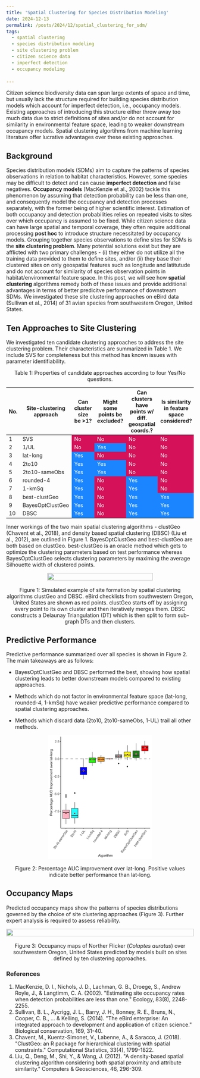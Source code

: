 ```yaml
---
title: 'Spatial Clustering for Species Distribution Modeling'
date: 2024-12-13
permalink: /posts/2024/12/spatial_clustering_for_sdm/
tags:
  - spatial clustering
  - species distribution modeling
  - site clustering problem
  - citizen science data
  - imperfect detection
  - occupancy modeling

---
```

Citizen science biodiversity data can span large extents of space and time, but usually lack the structure required for building species distribution models which account for imperfect detection, i.e., occupancy models. Existing approaches of introducing this structure either throw away too much data due to strict definitions of sites and/or do not account for similarity in environmental feature space, leading to weaker downstream occupancy models. Spatial clustering algortihms from machine learning literature offer lucrative advantages over these existing approaches.


## Background

Species distribution models (SDMs) aim to capture the patterns of species observations in relation to habitat characteristics. However, some species may be difficult to detect and can cause **imperfect detection** and false negatives. **Occupancy models** (MacKenzie et al., 2002) tackle this phenomenon by assuming that detection probability can be less than one, and consequently model the occupancy and detection processes separately, with the former being of higher scientific interest. Estimation of both occupancy and detection probabilities relies on repeated visits to sites over which occupancy is assumed to be fixed. While citizen science data can have large spatial and temporal coverage, they often require additional processing **post hoc** to introduce structure necessitated by occupancy models. Grouping together species observations to define sites for SDMs is the **site clustering problem**. Many potential solutions exist but they are afflicted with two primary challenges - (i) they either do not utilize all the training data provided to them to define sites, and/or (ii) they base their clustered sites on only geospatial features such as longitude and latitutude and do not account for similarity of species observation points in habitat/environmental feature space. In this post, we will see how **spatial clustering** algorithms remedy both of these issues and provide additional advantages in terms of better predicitve performance of downstream SDMs. We investigated these site clustering approaches on eBird data (Sullivan et al., 2014) of 31 avian species from southwestern Oregon, United States.


## Ten Approaches to Site Clustering

We investigated ten candidate clustering approaches to address the site clustering problem. Their characteristics are summarized in Table 1. We include SVS for completeness but this method has known issues with parameter identifiability.

<center><p>Table 1: Properties of candidate approaches according to four Yes/No questions.</p>
<table>
  <thead>
    <tr>
      <th>No.</th>
      <th>Site-clustering approach</th>
      <th>Can cluster size be &gt;1?</th>
      <th>Might some points be excluded?</th>
      <th>Can clusters have points w/ diff. geospatial coords.?</th>
      <th>Is similarity in feature space considered?</th>
    </tr>
  </thead>
  <tbody>
    <tr>
      <td>1</td>
      <td>SVS</td>
      <td style="background-color:#D41159; color:white;">No</td>
      <td style="background-color:#D41159; color:white;">No</td>
      <td style="background-color:#D41159; color:white;">No</td>
      <td style="background-color:#D41159; color:white;">No</td>
    </tr>
    <tr>
      <td>2</td>
      <td>1/UL</td>
      <td style="background-color:#D41159; color:white;">No</td>
      <td style="background-color:#1A85FF; color:white;">Yes</td>
      <td style="background-color:#D41159; color:white;">No</td>
      <td style="background-color:#D41159; color:white;">No</td>
    </tr>
    <tr>
      <td>3</td>
      <td>lat-long</td>
      <td style="background-color:#1A85FF; color:white;">Yes</td>
      <td style="background-color:#D41159; color:white;">No</td>
      <td style="background-color:#D41159; color:white;">No</td>
      <td style="background-color:#D41159; color:white;">No</td>
    </tr>
    <tr>
      <td>4</td>
      <td>2to10</td>
      <td style="background-color:#1A85FF; color:white;">Yes</td>
      <td style="background-color:#1A85FF; color:white;">Yes</td>
      <td style="background-color:#D41159; color:white;">No</td>
      <td style="background-color:#D41159; color:white;">No</td>
    </tr>
    <tr>
      <td>5</td>
      <td>2to10-sameObs</td>
      <td style="background-color:#1A85FF; color:white;">Yes</td>
      <td style="background-color:#1A85FF; color:white;">Yes</td>
      <td style="background-color:#D41159; color:white;">No</td>
      <td style="background-color:#D41159; color:white;">No</td>
    </tr>
    <tr>
      <td>6</td>
      <td>rounded-4</td>
      <td style="background-color:#1A85FF; color:white;">Yes</td>
      <td style="background-color:#D41159; color:white;">No</td>
      <td style="background-color:#1A85FF; color:white;">Yes</td>
      <td style="background-color:#D41159; color:white;">No</td>
    </tr>
    <tr>
      <td>7</td>
      <td>1-kmSq</td>
      <td style="background-color:#1A85FF; color:white;">Yes</td>
      <td style="background-color:#D41159; color:white;">No</td>
      <td style="background-color:#1A85FF; color:white;">Yes</td>
      <td style="background-color:#D41159; color:white;">No</td>
    </tr>
    <tr>
      <td>8</td>
      <td>best-clustGeo</td>
      <td style="background-color:#1A85FF; color:white;">Yes</td>
      <td style="background-color:#D41159; color:white;">No</td>
      <td style="background-color:#1A85FF; color:white;">Yes</td>
      <td style="background-color:#1A85FF; color:white;">Yes</td>
    </tr>
    <tr>
      <td>9</td>
      <td>BayesOptClustGeo</td>
      <td style="background-color:#1A85FF; color:white;">Yes</td>
      <td style="background-color:#D41159; color:white;">No</td>
      <td style="background-color:#1A85FF; color:white;">Yes</td>
      <td style="background-color:#1A85FF; color:white;">Yes</td>
    </tr>
    <tr>
      <td>10</td>
      <td>DBSC</td>
      <td style="background-color:#1A85FF; color:white;">Yes</td>
      <td style="background-color:#D41159; color:white;">No</td>
      <td style="background-color:#1A85FF; color:white;">Yes</td>
      <td style="background-color:#1A85FF; color:white;">Yes</td>
    </tr>
  </tbody>
</table>
</center>



Inner workings of the two main spatial clustering algorithms - clustGeo (Chavent et al., 2018), and density based spatial clustering (DBSC) (Liu et al., 2012), are outlined in Figure 1. BayesOptClustGeo and best-clustGeo are both based on clustGeo. best-clustGeo is an oracle method which gets to optimize the clustering parameters based on test performance whereas BayesOptClustGeo selects clustering parameters by maximing the average Silhouette width of clustered points.



<center>
<p align="center">
  <img src="/images/spatial_clustering_blog/example_map.png" width="75%" height="75%" />
</p>
<p align = "center">
Figure 1: Simulated example of site formation by spatial clustering algorithms clustGeo and DBSC. eBird checklists from southwestern Oregon, United States are shown as red points. clustGeo starts off by assigning every point to its own cluster and then iteratively merges them. DBSC constructs a Delaunay Triangulation (DT) which is then split to form sub-graph DTs and then clusters.
</p>
</center>


## Predictive Performance

Predictive performance summarized over all species is shown in Figure 2. The main takeaways are as follows:
* BayesOptClustGeo and DBSC performed the best, showing how spatial clustering leads to better downstream models compared to existing approaches.

* Methods which do not factor in environmental feature space (lat-long, rounded-4, 1-kmSq) have weaker predictive performance compared to spatial clustering approaches.

* Methods which discard data (2to10, 2to10-sameObs, 1-UL) trail all other methods.

<center>
<p align="center">
  <img src="/images/spatial_clustering_blog/auc_perc_diff.png" width="55%" height="55%" />
</p>
<p align = "center">
Figure 2: Percentage AUC improvement over lat-long. Positive values indicate better performance than lat-long.
</p>
</center>

## Occupancy Maps

Predicted occupancy maps show the patterns of species distributions governed by the choice of site clustering approaches (Figure 3). Further expert analysis is required to assess reliability. 

<center>
<p align="center">
  <img src="/images/spatial_clustering_blog/NOFL_occu_maps.png" width="100%" height="100%" />
</p>
<p align = "center">
Figure 3: Occupancy maps of Norther Flicker (<i>Colaptes auratus</i>) over southwestern Oregon, United States predicted by models built on sites defined by ten clustering approaches.
</p>
</center>


### References
1. MacKenzie, D. I., Nichols, J. D., Lachman, G. B., Droege, S., Andrew Royle, J., & Langtimm, C. A. (2002). "Estimating site occupancy rates when detection probabilities are less than one." Ecology, 83(8), 2248-2255.
2. Sullivan, B. L., Aycrigg, J. L., Barry, J. H., Bonney, R. E., Bruns, N., Cooper, C. B., ... & Kelling, S. (2014). "The eBird enterprise: An integrated approach to development and application of citizen science." Biological conservation, 169, 31-40.
3. Chavent, M., Kuentz-Simonet, V., Labenne, A., & Saracco, J. (2018). "ClustGeo: an R package for hierarchical clustering with spatial constraints." Computational Statistics, 33(4), 1799-1822.
4. Liu, Q., Deng, M., Shi, Y., & Wang, J. (2012). "A density-based spatial clustering algorithm considering both spatial proximity and attribute similarity." Computers & Geosciences, 46, 296-309.
